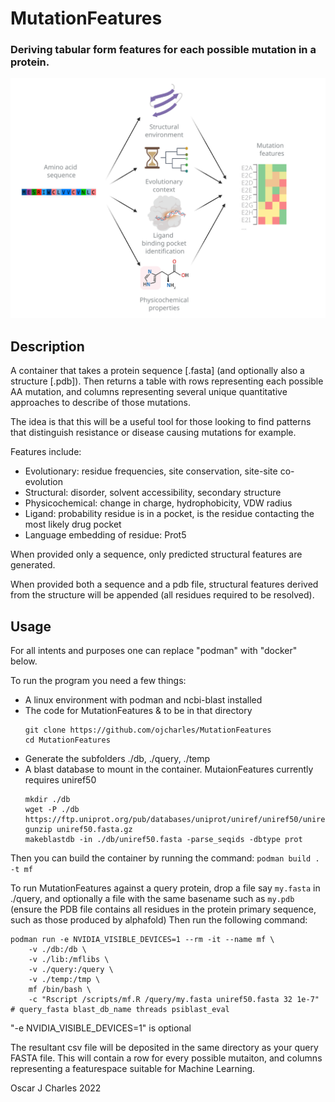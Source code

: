 # MutationFeatures

### Deriving tabular form features for each possible mutation in a protein.

<img src="./figure.svg">


## Description

A container that takes a protein sequence [.fasta] (and optionally also a structure [.pdb]). Then returns a table with rows representing each possible AA mutation, and columns representing several unique quantitative approaches to describe of those mutations.

The idea is that this will be a useful tool for those looking to find patterns that distinguish resistance or disease causing mutations for example.


Features include:

 - Evolutionary: residue frequencies, site conservation, site-site co-evolution
 - Structural: disorder, solvent accessibility, secondary structure
 - Physicochemical: change in charge, hydrophobicity, VDW radius
 - Ligand: probability residue is in a pocket, is the residue contacting the most likely drug pocket
 - Language embedding of residue: Prot5


When provided only a sequence, only predicted structural features are generated.

When provided both a sequence and a pdb file, structural features derived from the structure will be appended (all residues required to be resolved).



## Usage

For all intents and purposes one can replace "podman" with "docker" below.


To run the program you need a few things:
 - A linux environment with podman and ncbi-blast installed
 - The code for MutationFeatures & to be in that directory
    ```
    git clone https://github.com/ojcharles/MutationFeatures
    cd MutationFeatures
    ```
 - Generate the subfolders ./db, ./query, ./temp
 - A blast database to mount in the container. MutaionFeatures currently requires uniref50
    ```
    mkdir ./db
    wget -P ./db https://ftp.uniprot.org/pub/databases/uniprot/uniref/uniref50/uniref50.fasta.gz
    gunzip uniref50.fasta.gz
    makeblastdb -in ./db/uniref50.fasta -parse_seqids -dbtype prot
    ```

Then you can build the container by running the command:
    ```
    podman build . -t mf
    ```


To run MutationFeatures against a query protein,  drop a file say `my.fasta` in ./query, and optionally a file with the same basename such as `my.pdb` (ensure the PDB file contains all residues in the protein primary sequence, such as those produced by alphafold) Then run the following command:

```
podman run -e NVIDIA_VISIBLE_DEVICES=1 --rm -it --name mf \
    -v ./db:/db \
    -v ./lib:/mflibs \
    -v ./query:/query \
    -v ./temp:/tmp \
    mf /bin/bash \
    -c "Rscript /scripts/mf.R /query/my.fasta uniref50.fasta 32 1e-7" # query_fasta blast_db_name threads psiblast_eval
```
"-e NVIDIA_VISIBLE_DEVICES=1" is optional

The resultant csv file will be deposited in the same directory as your query FASTA file. This will contain a row for every possible mutaiton, and columns representing a featurespace suitable for Machine Learning.



Oscar J Charles 2022


